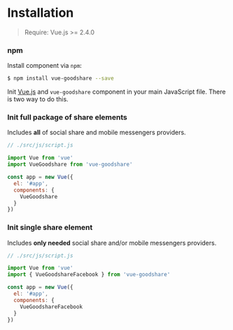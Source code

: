 # Installation

> Require: Vue.js >= 2.4.0

### npm

Install component via `npm`:

``` bash
$ npm install vue-goodshare --save
```

Init [Vue.js](https://github.com/vuejs/vue) and `vue-goodshare` component in your main JavaScript file. There is two way to do this.

### Init full package of share elements

Includes **all** of social share and mobile messengers providers.

``` js
// ./src/js/script.js

import Vue from 'vue'
import VueGoodshare from 'vue-goodshare'

const app = new Vue({
  el: '#app',
  components: {
    VueGoodshare
  }
})
```

### Init single share element

Includes **only needed** social share and/or mobile messengers providers.

``` js
// ./src/js/script.js

import Vue from 'vue'
import { VueGoodshareFacebook } from 'vue-goodshare'

const app = new Vue({
  el: '#app',
  components: {
    VueGoodshareFacebook
  }
})
```
